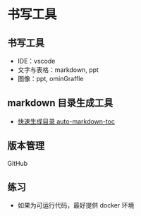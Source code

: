 <!--Copyright © ZOMI 适用于[License](https://github.com/chenzomi12/AISystem)版权许可-->

# 书写工具

## 书写工具

- IDE：vscode
- 文字与表格：markdown, ppt
- 图像：ppt, ominGraffle

## markdown 目录生成工具

- [快速生成目录 auto-markdown-toc](https://marketplace.visualstudio.com/items?itemName=huntertran.auto-markdown-toc)

## 版本管理

GitHub

## 练习

- 如果为可运行代码，最好提供 docker 环境
